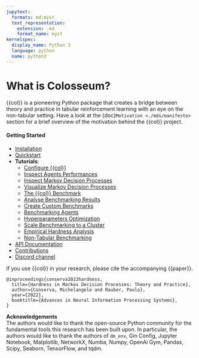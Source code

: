 ```yaml
---
jupytext:
  formats: md:myst
  text_representation:
    extension: .md
    format_name: myst
kernelspec:
  display_name: Python 3
  language: python
  name: python3
---
```


# What is Colosseum?

{{col}} is a pioneering Python package that creates a bridge between theory and practice in tabular reinforcement learning with an eye on the non-tabular setting.
Have a look at the {doc}`Motivation <./mds/manifesto>` section for a brief overview of the motivation behind the
{{col}} project.

<h4> Getting Started </h4>

- [Installation](./mds/installation)
- [Quickstart](./mds/quickstart)
- **Tutorials**:
  - [Configure {{col}}](./mds/colosseum-configurations.md)
  - [Inspect Agents Performances](./mds/agent-performance-analysis.md)
  - [Inspect Markov Decision Processes](./mds/mdp-functionalities)
  - [Visualize Markov Decision Processes](./mds/mdp-visual-representations)
  - [The {{col}} Benchmark](./mds/benchmark-introduction.md)
  - [Analyse Benchmarking Results](./mds/benchmark-analysis.md)
  - [Create Custom Benchmarks](./mds/benchmark-custom.md)
  - [Benchmarking Agents](./mds/benchmark-running.md)
  - [Hyperparameters Optimization](./mds/hyperopt.md)
  - [Scale Benchmarking to a Cluster](./mds/benchmark-running.md)
  - [Empirical Hardness Analysis](./mds/hardness-analysis.md)
  - [Non-Tabular Benchmarking](./mds/non-tabular.md)
- [API Documentation](./mds/api-reference.md)
- [Contributions](./mds/contributions.md)
- [Discord channel](https://discord.gg/JBEezJgxGY)

If you use {{col}} in your research, please cite the accompanying {{paper}}.

``` {code-block} bibtex
@inproceedings{conserva2022hardness,
  title={Hardness in Markov Decision Processes: Theory and Practice},
  author={Conserva, Michelangelo and Rauber, Paulo},
  year={2022},
  booktitle={Advances in Neural Information Processing Systems},
}
```

**Acknowledgements**  
The authors would like to thank the open-source Python community for the fundamental tools this research has been built upon.
In particular, the authors would like to thank the authors of 
$\texttt{dm_env}$,
Gin Config,
Jupyter Notebook, 
Matplotlib, 
NetworkX, 
Numba,
Numpy, 
OpenAi Gym,
Pandas, 
Scipy, 
Seaborn,
TensorFlow, and
tqdm.
